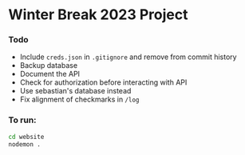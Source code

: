 # Winter Break 2023 Project

### Todo

- Include `creds.json` in `.gitignore` and remove from commit history
- Backup database
- Document the API
- Check for authorization before interacting with API
- Use sebastian's database instead
- Fix alignment of checkmarks in `/log`

### To run:

```bash
cd website
nodemon .
```
